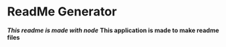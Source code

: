 # ReadMe Generator
***This readme is made with node***
**This application is made to make readme files**